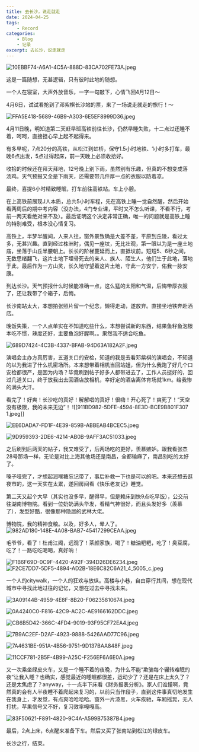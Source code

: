 ```yaml
---
title: 去长沙，说走就走
date: 2024-04-25
tags: 
	- Record
categories:
	- Blog
    - 记录
excerpt: 去长沙，说走就走
---
```


![10EBBF74-A6A1-4C5A-888D-83CA702FE73A.jpeg](/images/10EBBF74-A6A1-4C5A-888D-83CA702FE73A.jpeg)

这是一篇随想，无甚逻辑，只有彼时此地的随想。

一个人在寝室，大声外放音乐，一字一句敲下，心情飞回4月12日～

4月6日，试试看抢到了邓紫棋长沙站的票，来了一场说走就走的旅行！～

![FFA5E418-5689-46B9-A303-6E5EF8999D36.jpeg](/images/FFA5E418-5689-46B9-A303-6E5EF8999D36.jpeg)

4月11日晚，明知道第二天赶早班高铁前往长沙，仍然早睡失败，十二点过还睡不着，呵呵，直接担心早上起不起得来。

有多早呢，7点20分的高铁，从松江到虹桥，保守1.5小时地铁、1小时多打车，最晚6点出发，5点过得起床，前一天晚上必须收拾好。

收拾的时候还在拜天拜地，12号晚上别下雨，虽然别有乐趣，但真的不想变成落汤鸡。天气预报又全是下雨天，还需要带几件厚一点的衣服以防着凉。

最终，喜提6小时精致睡眠，打车前往高铁站。车上小憩。

在上高铁前展现J人本质，总共5小时车程，先在高铁上睡一觉自然醒，然后开始看两周后的期中考内容（没办法，4门专业课，平时又不怎么听课，不看不行，考前一两天看绝对来不及）。最后证明这个决定非常正确，唯一的问题就是高铁上睡的特别难受，根本没心情复习。

高铁上，半梦半醒间，人来人往，窗外景致确是大差不差，平原到丘陵，看过太多，无甚兴趣。直到经过株洲时，偶见一座坟，无比壮观，第一眼以为是一座土地庙，坐落于山丘半腰朝上。长长的阶梯蔓延而上，直抵坟前。短短5、6秒之间，无数思绪翻飞，这片土地下埋骨死去的亲人、族人、陌生人，他们生于此地，落地于此，最后作为一方山灵，长久地守望着这片土地，守此一方安宁，佑我一脉安康。

到达长沙。天气预报什么时候能准确一点，这么猛的太阳和气温，后悔带厚衣服了，还让我带了个箱子，后悔。

长沙南站太大，本想拍张照片留一个纪念，懒得走动，遂放弃。直接坐地铁奔赴酒店。

晚饭失策，一个人点单实在不知道吃些什么，本想尝试新的东西，结果鱼籽鱼泡根本吃不惯，辣度还好，主要鱼泡好腥啊。。果然我不适合吃鱼。

![689D7424-4C3B-4337-BFAB-94D63A182A2F.jpeg](/images/689D7424-4C3B-4337-BFAB-94D63A182A2F.jpeg)

演唱会主办方真厉害，五道关口的安检，知道的我是去看邓紫棋的演唱会，不知道的以为我进了什么机密场所。本来想带着相机当回站姐，但为什么我跑了好几个口安检都很严，是因为内场？毕竟刷到帖子好多人都带进去了，工作人员挺好的，回过几道关口，终于放我出去回酒店放相机，幸好定的酒店离体育场就1km。给我惨的满头大汗。

看完了！好爽！长沙吃的真好！解解唱的真好！很嗨！开心死了！爽死了！“天空没有极限，我的未来无边”！
![[911BD982-5DFE-4594-8E3D-BCE9B801F307 1.jpeg]]

![EE6DADA7-FD1F-4E39-859B-ABBEAB4BCEC5.jpeg](/images/EE6DADA7-FD1F-4E39-859B-ABBEAB4BCEC5.jpeg)

![9D959393-2DE6-4214-AB0B-9AFF3AC51033.jpeg](/images/9D959393-2DE6-4214-AB0B-9AFF3AC51033.jpeg)

之后刷到后两天的帖子，我又难受了，后两场吃的更好，羡慕嫉妒。跟我看张杰28号那场一样，无论是对比上海其他场还是南昌，全都输麻了，南昌别吃的太好了。

嗓子哑完了，才想起润喉糖忘记带了，事后补救一下也是可以的吧。本来还想去逛夜市的，这一天实在太累，遂回房间看《快乐老友记》睡觉。

第二天又起个大早（其实也没多早，醒得早，但是赖床到快9点吃早饭），公交前往湖南博物院。看到一位奶奶满头华发，看精气神很好，而且头发好多（羡慕了），发型好酷，很像那种隐居的武林大佬。

博物院，我的精神食粮。以及，好多人，晕人了。
![982AD180-148E-4A08-BAB7-45417299CEAA.jpeg](/images/982AD180-148E-4A08-BAB7-45417299CEAA.jpeg)

毛爷爷，看了！杜甫江阁，远观了！茶颜家族，喝了！糖油粑粑，吃了！臭豆腐，吃了！一路吃吃喝喝，真好呐！

![F1B6F69D-0C9F-4420-A92F-394D26DE6234.jpeg](/images/F1B6F69D-0C9F-4420-A92F-394D26DE6234.jpeg)
![F2CE7DD7-5DF5-4894-AD2B-18E6C82C6A21_4_5005_c.jpeg](/images/F2CE7DD7-5DF5-4894-AD2B-18E6C82C6A21_4_5005_c.jpeg)

一个人的citywalk，一个人的狂欢与放纵。高楼与小巷，自由穿行其间，想在现代城市中寻找此地过往的记忆，又想在过去中寻找未来。

![3A09144B-4959-4E8F-8B20-F06235810674.jpeg](/images/3A09144B-4959-4E8F-8B20-F06235810674.jpeg)

![0A4240C0-F816-42C9-AC2C-AE9166162DDC.jpeg](/images/0A4240C0-F816-42C9-AC2C-AE9166162DDC.jpeg)

![CB6B5D42-366C-4FD4-9019-93F95CF72EA4.jpeg](/images/CB6B5D42-366C-4FD4-9019-93F95CF72EA4.jpeg)

![7B9AC2EF-D2AF-4923-9888-5426AAD77C96.jpeg](/images/7B9AC2EF-D2AF-4923-9888-5426AAD77C96.jpeg)

![7A4631BE-951A-4B56-9751-9D137BAA848F.jpeg](/images/7A4631BE-951A-4B56-9751-9D137BAA848F.jpeg)

![11CCF781-2B5F-4B99-A25C-F256EF6A6E0A.jpeg](/images/11CCF781-2B5F-4B99-A25C-F256EF6A6E0A.jpeg)

又一次乘坐绿皮火车，又是一个睡不着的夜晚，为什么不能“欺骗每个辗转难眠的夜”让我入睡？也确实，感觉最近的睡眠都很差，运动少了？还是在床上太久了？还是太焦虑了？anyway，十一点半下床看《财务报表分析》。家人们谁懂啊，竟然真的会有人半夜睡不着爬起来复习的，以前只当作段子，直到这件事真切地发生在我身上，才发觉，有点爽哈哈哈哈。窗外一片漆黑，火车疾驰，车厢摇晃，无人打扰，苹果信号又不好，复习效率嘎嘎高。

![83F50621-F891-4820-9C4A-A599B75387B4.jpeg](/images/83F50621-F891-4820-9C4A-A599B75387B4.jpeg)

最后，2点上床，6点醒来准备下车。然后又买了张南站到松江的绿皮车。

长沙之行，结束。
